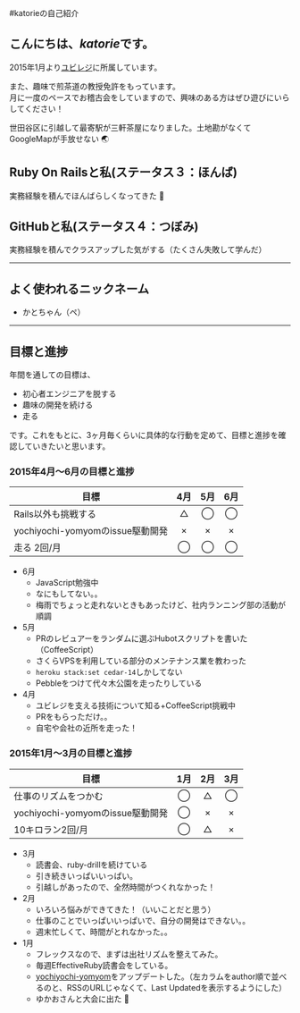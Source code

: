 #katorieの自己紹介

## こんにちは、*katorie*です。  
2015年1月より[ユビレジ](https://ubiregi.com/)に所属しています。

また、趣味で煎茶道の教授免許をもっています。  
月に一度のペースでお稽古会をしていますので、興味のある方はぜひ遊びにいらしてください！  

世田谷区に引越して最寄駅が三軒茶屋になりました。土地勘がなくてGoogleMapが手放せない :earth_asia:


## Ruby On Railsと私(ステータス３：ほんば)
実務経験を積んでほんばらしくなってきた :seedling:


## GitHubと私(ステータス４：つぼみ)
実務経験を積んでクラスアップした気がする（たくさん失敗して学んだ）


***

## よく使われるニックネーム
- かとちゃん（ペ）

***


## 目標と進捗
年間を通しての目標は、
- 初心者エンジニアを脱する
- 趣味の開発を続ける
- 走る  

です。これをもとに、3ヶ月毎くらいに具体的な行動を定めて、目標と進捗を確認していきたいと思います。


### 2015年4月〜6月の目標と進捗
| 目標 | 4月 | 5月 | 6月 |
| ---- |:---:|:---:|:---:|
|Rails以外も挑戦する|△|◯|◯|
|yochiyochi-yomyomのissue駆動開発|×|×|×|
|走る 2回/月|◯|◯|◯|
- 6月
  - JavaScript勉強中
  - なにもしてない。。
  - 梅雨でちょっと走れないときもあったけど、社内ランニング部の活動が順調
- 5月
  - PRのレビュアーをランダムに選ぶHubotスクリプトを書いた（CoffeeScript）
  - さくらVPSを利用している部分のメンテナンス業を教わった
  - `heroku stack:set cedar-14`しかしてない
  - Pebbleをつけて代々木公園を走ったりしている
- 4月
  - ユビレジを支える技術について知る+CoffeeScript挑戦中
  - PRをもらっただけ。。
  - 自宅や会社の近所を走った！

### 2015年1月〜3月の目標と進捗
| 目標 | 1月 | 2月 | 3月 |
| ---- |:---:|:---:|:---:|
|仕事のリズムをつかむ|◯|△|◯|
|yochiyochi-yomyomのissue駆動開発|◯|×|×|
|10キロラン2回/月|◯|△|×|
- 3月
  - 読書会、ruby-drillを続けている
  - 引き続きいっぱいいっぱい。
  - 引越しがあったので、全然時間がつくれなかった！
- 2月
  - いろいろ悩みができてきた！（いいことだと思う）
  - 仕事のことでいっぱいいっぱいで、自分の開発はできない。。
  - 週末忙しくて、時間がとれなかった。。
- 1月
  - フレックスなので、まずは出社リズムを整えてみた。
  - 毎週EffectiveRuby読書会をしている。
  - [yochiyochi-yomyom](http://yochiyochi-yomyom.herokuapp.com/)をアップデートした。（左カラムをauthor順で並べるのと、RSSのURLじゃなくて、Last Updatedを表示するようにした）
  - ゆかおさんと大会に出た :tada:
